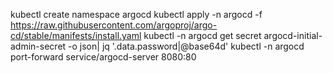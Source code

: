 kubectl create namespace argocd
kubectl apply -n argocd -f https://raw.githubusercontent.com/argoproj/argo-cd/stable/manifests/install.yaml
kubectl -n argocd get secret argocd-initial-admin-secret -o json| jq '.data.password|@base64d'
kubectl -n argocd port-forward service/argocd-server 8080:80


